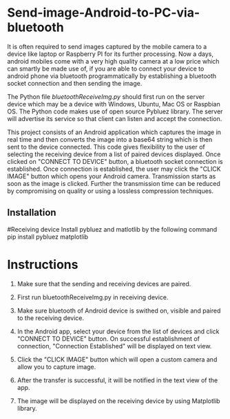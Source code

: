 # Send-image-Android-to-PC-via-bluetooth

It is often required to send images captured by the mobile camera to a device like laptop or Raspberry PI for its further processing. Now a days, android mobiles come with a very high quality camera at a low price which can smartly be made use of, if you are able to connect your device to android phone via bluetooth programmatically by establishing a bluetooth socket connection and then sending the image.

The Python file *bluetoothReceiveImg.py* should first run on the server device which may be a device with Windows, Ubuntu, Mac OS or Raspbian OS. The Python code makes use of open source Pybluez library. The server will advertise its service so that client can listen and accept the connection.

This project consists of an Android application which captures the image in real time and then converts the image into a base64 string which is then sent to the device connected. This code gives flexibility to the user of selecting the receiving device from a list of paired devices displayed. Once clicked on "CONNECT TO DEVICE" button, a bluetooth socket connection is established. Once connection is established, the user may click the "CLICK IMAGE" button which opens your Android camera. Transmission starts as soon as the image is clicked. Further the transmission time can be reduced by compromising on quality or using a lossless compression techniques.

## Installation
#Receiving device 
    Install pybluez and matlotlib by the following command
    pip install pybluez matplotlib
 
# Instructions

1. Make sure that the sending and receiving devices are paired.

2. First run bluetoothReceiveImg.py in receiving device.

3. Make sure bluetooth of Android device is swithed on, visible and paired to the receiving device.

4. In the Android app, select your device from the list of devices and click "CONNECT TO DEVICE" button. 
On successful establishment of connection, "Connection Established" will be displayed on text view.

5. Click the "CLICK IMAGE" button which will open a custom camera and allow you to capture image.

6. After the transfer is successful, it will be notified in the text view of the app.

7. The image will be displayed on the receiving device by using Matplotlib library.
